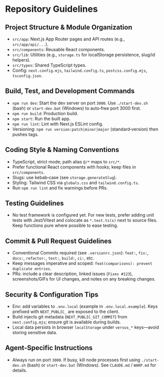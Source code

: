 # Repository Guidelines

## Project Structure & Module Organization
- `src/app`: Next.js App Router pages and API routes (e.g., `src/app/api/...`).
- `src/components`: Reusable React components.
- `src/lib`: Utilities (e.g., `storage.ts` for localStorage persistence, slug/id helpers).
- `src/types`: Shared TypeScript types.
- Config: `next.config.mjs`, `tailwind.config.ts`, `postcss.config.mjs`, `tsconfig.json`.

## Build, Test, and Development Commands
- `npm run dev`: Start the dev server on port `3000`. Use `./start-dev.sh` (bash) or `start-dev.bat` (Windows) to auto‑free port 3000 first.
- `npm run build`: Production build.
- `npm start`: Run the built app.
- `npm run lint`: Lint with Next.js ESLint config.
- Versioning: `npm run version:patch|minor|major` (standard‑version) then pushes tags.

## Coding Style & Naming Conventions
- TypeScript, strict mode; path alias `@/*` maps to `src/*`.
- Prefer functional React components with hooks; keep files in `src/components`.
- Slugs: use kebab‑case (see `storage.generateSlug`).
- Styling: Tailwind CSS via `globals.css` and `tailwind.config.ts`.
- Run `npm run lint` and fix warnings before PRs.

## Testing Guidelines
- No test framework is configured yet. For new tests, prefer adding unit tests with Jest/Vitest and colocate as `*.test.ts(x)` next to source files. Keep functions pure where possible to ease testing.

## Commit & Pull Request Guidelines
- Conventional Commits required (see `.versionrc.json`): `feat:`, `fix:`, `docs:`, `refactor:`, `test:`, `build:`, `ci:`, etc.
- Keep messages imperative and scoped: `feat(comparisons): prevent duplicate entries`.
- PRs: include a clear description, linked issues (`Fixes #123`), screenshots/GIFs for UI changes, and notes on any breaking changes.

## Security & Configuration Tips
- Env: add variables to `.env.local` (example in `.env.local.example`). Keys prefixed with `NEXT_PUBLIC_` are exposed to the client.
- Build injects git metadata (`NEXT_PUBLIC_GIT_COMMIT`) from `next.config.mjs`; ensure git is available during builds.
- Local data persists in browser `localStorage` under `versus_*` keys—avoid storing sensitive data.

## Agent-Specific Instructions
- Always run on port `3000`. If busy, kill node processes first using `./start-dev.sh` (bash) or `start-dev.bat` (Windows). See `CLAUDE.md` / `WARP.md` for details.
